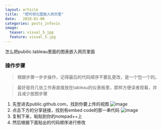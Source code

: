 ```yaml
---
layout: article
title:  "把可视化图嵌入网页里"
date:   2018-01-06
categories: posts_infovis
image:
  teaser: visual_5.jpg
  feature: visual_5.jpg
---
```

怎么把pubilic.tableau里面的图表嵌入网页里面

### 操作步骤

> 根据步骤一步步操作，记得最后的代码顺序不要乱更改，是一个包一个的。

> 最好是将几张工作表直接放在tableau的仪表板里，那样方便读者观看，并且减少放图步骤

1. 先登进去public.github.com，找到你要上传的视图
![image](https://kristina579.github.io/images/share.jpg)
2. 点击下方的分享链接，找到有embed code的那一串代码
![image](https://kristina579.github.io/images/load.jpg)
3. 复制下来，粘贴到你的notepad++上
4. 然后根据下面贴出的代码顺序进行修改


